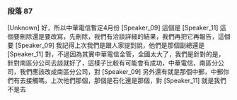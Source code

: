 ### 段落 87

[Unknown] 好，所以中華電信暫定4月份
[Speaker_09] 這個是
[Speaker_11] 這個要刪除還是要改寫，先刪除，我們有洽談詳細的結果，我們再把它再報告，這個要
[Speaker_09] 我記得上次我們是跟人家提到說，他們是那個副總還是
[Speaker_11] 對，不過因為其實中華電信全管，全國太大了，我們是針對的是，針對南區分公司去談就好了，這樣子比較有可能會有成功，中華電信，南區分公司，我們應該改成南區分公司，對
[Speaker_09] 另外還有就是那個中郵，中郵你們有去接觸嗎，上次他們那個，那個是石化還是那個，對
[Speaker_11] 就是我們不是去
